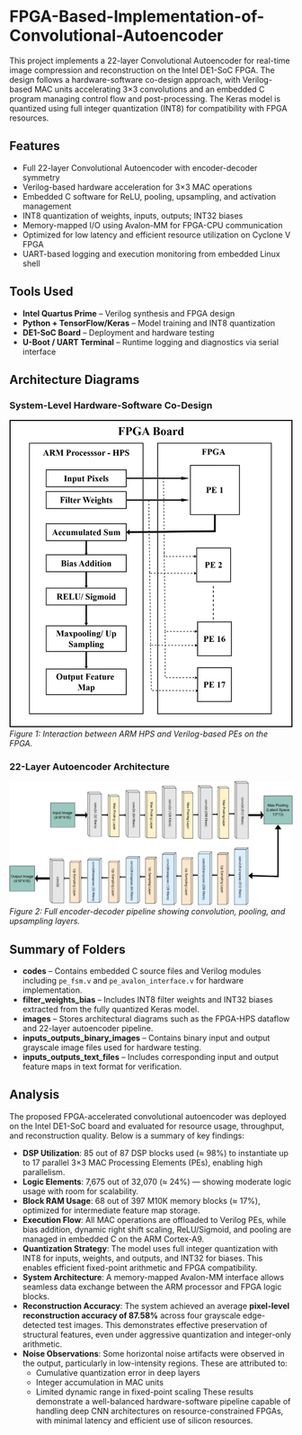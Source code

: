 # FPGA-Based-Implementation-of-Convolutional-Autoencoder
This project implements a 22-layer Convolutional Autoencoder for real-time image compression and reconstruction on the Intel DE1-SoC FPGA. The design follows a hardware-software co-design approach, with Verilog-based MAC units accelerating 3×3 convolutions and an embedded C program managing control flow and post-processing. The Keras model is quantized using full integer quantization (INT8) for compatibility with FPGA resources.


## Features

- Full 22-layer Convolutional Autoencoder with encoder-decoder symmetry
- Verilog-based hardware acceleration for 3×3 MAC operations
- Embedded C software for ReLU, pooling, upsampling, and activation management
- INT8 quantization of weights, inputs, outputs; INT32 biases
- Memory-mapped I/O using Avalon-MM for FPGA-CPU communication
- Optimized for low latency and efficient resource utilization on Cyclone V FPGA
- UART-based logging and execution monitoring from embedded Linux shell


## Tools Used

- **Intel Quartus Prime** – Verilog synthesis and FPGA design
- **Python + TensorFlow/Keras** – Model training and INT8 quantization
- **DE1-SoC Board** – Deployment and hardware testing
- **U-Boot / UART Terminal** – Runtime logging and diagnostics via serial interface


## Architecture Diagrams

### System-Level Hardware-Software Co-Design

![System Architecture](images/FPGA_Board.png)
*Figure 1: Interaction between ARM HPS and Verilog-based PEs on the FPGA.*

### 22-Layer Autoencoder Architecture

![CAE Architecture](images/autoencoder_arch.png)
*Figure 2: Full encoder-decoder pipeline showing convolution, pooling, and upsampling layers.*

## Summary of Folders

- **codes** – Contains embedded C source files and Verilog modules including `pe_fsm.v` and `pe_avalon_interface.v` for hardware implementation.
- **filter_weights_bias** – Includes INT8 filter weights and INT32 biases extracted from the fully quantized Keras model.
- **images** – Stores architectural diagrams such as the FPGA-HPS dataflow and 22-layer autoencoder pipeline.
- **inputs_outputs_binary_images** – Contains binary input and output grayscale image files used for hardware testing.
- **inputs_outputs_text_files** – Includes corresponding input and output feature maps in text format for verification.

## Analysis

The proposed FPGA-accelerated convolutional autoencoder was deployed on the Intel DE1-SoC board and evaluated for resource usage, throughput, and reconstruction quality. Below is a summary of key findings:

- **DSP Utilization**: 85 out of 87 DSP blocks used (≈ 98%) to instantiate up to 17 parallel 3×3 MAC Processing Elements (PEs), enabling high parallelism.
- **Logic Elements**: 7,675 out of 32,070 (≈ 24%) — showing moderate logic usage with room for scalability.
- **Block RAM Usage**: 68 out of 397 M10K memory blocks (≈ 17%), optimized for intermediate feature map storage.
- **Execution Flow**: All MAC operations are offloaded to Verilog PEs, while bias addition, dynamic right shift scaling, ReLU/Sigmoid, and pooling are managed in embedded C on the ARM Cortex-A9.
- **Quantization Strategy**: The model uses full integer quantization with INT8 for inputs, weights, and outputs, and INT32 for biases. This enables efficient fixed-point arithmetic and FPGA compatibility.
- **System Architecture**: A memory-mapped Avalon-MM interface allows seamless data exchange between the ARM processor and FPGA logic blocks.
- **Reconstruction Accuracy**: The system achieved an average **pixel-level reconstruction accuracy of 87.58%** across four grayscale edge-detected test images. This demonstrates effective preservation of structural features, even under aggressive quantization and integer-only arithmetic.
- **Noise Observations**: Some horizontal noise artifacts were observed in the output, particularly in low-intensity regions. These are attributed to:
  - Cumulative quantization error in deep layers
  - Integer accumulation in MAC units
  - Limited dynamic range in fixed-point scaling
These results demonstrate a well-balanced hardware-software pipeline capable of handling deep CNN architectures on resource-constrained FPGAs, with minimal latency and efficient use of silicon resources.
